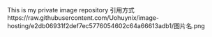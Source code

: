 This is my private image repository
引用方式https://raw.githubusercontent.com/Uohuynix/image-hosting/e2db06931f2def7ec5776054602c64a66613adb1/图片名.png
